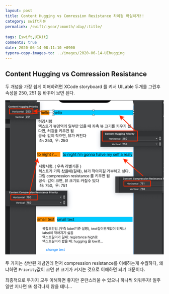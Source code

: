 ```yaml
---
layout: post
title: Content Hugging vs Comression Resistance 차이점 확실하게!!
category: swift기본
permalink: /swift/:year/:month/:day/:title/

tags: [swift,UIKit]
comments: true
date: 2020-06-14 08:11:10 +0900
typora-copy-images-to: ../images/2020-06-14-UIhugging
---
```


## Content Hugging vs Comression Resistance

두 개념을 가장 쉽게 이해하려면 XCode storyboard 를 켜서 UILable 두개를 그린후 속성을 250, 251 등 바꾸어 보면 된다.

![Hugging vs compression resistance](./2020-06-14-UIhugging/huggingAbout.png)

두 가지는 상반된 개념인데 먼저 compression resistance를 이해하는게 수월하다, 왜냐하면 `Priority`값이 크면 뷰 크기가 커지는 것으로 이해하면 되기 때문이다.

최종적으로 두가지 모두 이해하면 좋지만 혼란스러울 수 있으니 하나씩 외워두자! 일주일만 지나면 또 생각나지 않을 테니...